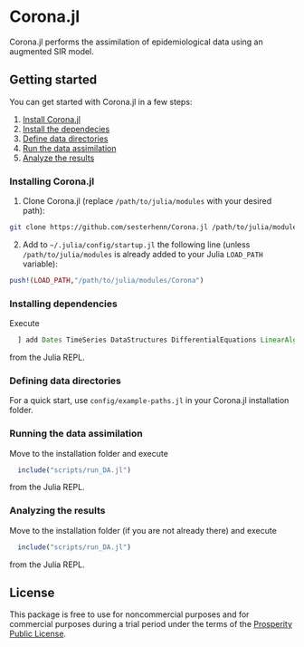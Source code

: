 # Corona.jl 
Corona.jl performs the assimilation of epidemiological data using an augmented SIR model.

## Getting started
You can get started with Corona.jl in a few steps:

1. [Install Corona.jl](#installing-coronajl)
2. [Install the dependecies](#installing-dependencies)
3. [Define data directories](#defining-data-directories)
3. [Run the data assimilation](#running-the-data-assimilation)
4. [Analyze the results](#analyzing-the-results)

### Installing Corona.jl
1. Clone Corona.jl (replace `/path/to/julia/modules` with your desired path):

  ```bash
  git clone https://github.com/sesterhenn/Corona.jl /path/to/julia/modules/Corona
  ```

2. Add to `~/.julia/config/startup.jl` the following line (unless `/path/to/julia/modules` is already added to your Julia `LOAD_PATH` variable):

  ```julia
  push!(LOAD_PATH,"/path/to/julia/modules/Corona")
  ```

### Installing dependencies
Execute
  
  ```julia
    ] add Dates TimeSeries DataStructures DifferentialEquations LinearAlgebra Flux Interpolations FFTW FileIO JLD2 DataFrames Unicode CSV Formatting Plots LaTeXStrings
  ```

from the Julia REPL.

### Defining data directories
For a quick start, use `config/example-paths.jl` in your Corona.jl installation folder.

### Running the data assimilation
Move to the installation folder and execute

  ```julia
    include("scripts/run_DA.jl")
  ```

from the Julia REPL.

### Analyzing the results 
Move to the installation folder (if you are not already there) and execute

  ```julia
    include("scripts/run_DA.jl")
  ```

from the Julia REPL.

## License
This package is free to use for noncommercial purposes and for commercial purposes during a trial period under the terms of the [Prosperity Public License](LICENSE.md).

